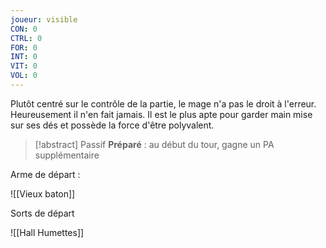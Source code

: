 ```yaml
---
joueur: visible
CON: 0
CTRL: 0
FOR: 0
INT: 0
VIT: 0
VOL: 0
---
```


Plutôt centré sur le contrôle de la partie, le mage n'a pas le droit à l'erreur. Heureusement il n'en fait jamais. Il est le plus apte pour garder main mise sur ses dés et possède la force d'être polyvalent.

> [!abstract] Passif
> **Préparé** : au début du tour, gagne un PA supplémentaire

Arme de départ : 

![[Vieux baton]]

Sorts de départ

![[Hall Humettes]]